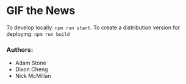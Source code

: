 # GIF the News

To develop locally: ``npm run start``.
To create a distribution version for deploying: ``npm run build``


### Authors:
- Adam Stone
- Dixon Cheng
- Nick McMillan
